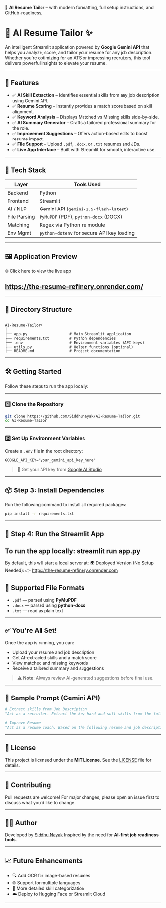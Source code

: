 
🎯 **AI Resume Tailor** – with modern formatting, full setup instructions, and GitHub-readiness.


# 🧠 AI Resume Tailor ✨

An intelligent Streamlit application powered by **Google Gemini API** that helps you analyze, score, and tailor your resume for any job description. Whether you're optimizing for an ATS or impressing recruiters, this tool delivers powerful insights to elevate your resume.

---

## 🚀 Features

- ✅ **AI Skill Extraction** – Identifies essential skills from any job description using Gemini API.
- ✅ **Resume Scoring** – Instantly provides a match score based on skill alignment.
- ✅ **Keyword Analysis** – Displays Matched vs Missing skills side-by-side.
- ✅ **AI Summary Generator** – Crafts a tailored professional summary for the role.
- ✅ **Improvement Suggestions** – Offers action-based edits to boost resume impact.
- ✅ **File Support** – Upload `.pdf`, `.docx`, or `.txt` resumes and JDs.
- ✅ **Live App Interface** – Built with Streamlit for smooth, interactive use.

---

## 🧠 Tech Stack

| Layer        | Tools Used                                     |
|--------------|------------------------------------------------|
| Backend      | Python                                         |
| Frontend     | Streamlit                                      |
| AI / NLP     | Gemini API (`gemini-1.5-flash-latest`)         |
| File Parsing | `PyMuPDF` (PDF), `python-docx` (DOCX)          |
| Matching     | Regex via Python `re` module                   |
| Env Mgmt     | `python-dotenv` for secure API key loading     |

---

🖼️ Application Preview
---
🌐 Click here to view the live app

https://the-resume-refinery.onrender.com/
---

---

## 📂 Directory Structure

```

AI-Resume-Tailor/
│
├── app.py                   # Main Streamlit application
├── requirements.txt         # Python dependencies
├── .env                     # Environment variables (API keys)
├── utils.py                 # Helper functions (optional)
├── README.md                # Project documentation

````

---

## 🛠️ Getting Started

Follow these steps to run the app locally:

---

### 1️⃣ Clone the Repository

```bash
git clone https://github.com/Siddhunayak/AI-Resume-Tailor.git
cd AI-Resume-Tailor
````

---

### 2️⃣ Set Up Environment Variables

Create a `.env` file in the root directory:

```env
GOOGLE_API_KEY="your_gemini_api_key_here"
```

> 🔑 Get your API key from [Google AI Studio](https://aistudio.google.com/app/apikey)

---

## 📦 Step 3: Install Dependencies

Run the following command to install all required packages:

```bash
pip install -r requirements.txt
```

---

🚀 Step 4: Run the Streamlit App
---
To run the app locally:
streamlit run app.py
---

By default, this will start a local server at:
🌍 Deployed Version (No Setup Needed):
👉 https://the-resume-refinery.onrender.com





## 📂 Supported File Formats

* `.pdf` — parsed using **PyMuPDF**
* `.docx` — parsed using **python-docx**
* `.txt` — read as plain text

---

## ✅ You're All Set!

Once the app is running, you can:

* Upload your resume and job description
* Get AI-extracted skills and a match score
* View matched and missing keywords
* Receive a tailored summary and suggestions

> ⚠️ **Note**: Always review AI-generated suggestions before final use.

---

## 🧪 Sample Prompt (Gemini API)

```python
# Extract skills from Job Description
"Act as a recruiter. Extract the key hard and soft skills from the following job description. Return as a comma-separated list:\n\n{job_description_text}"
```

```python
# Improve Resume
"Act as a resume coach. Based on the following resume and job description, provide suggestions to improve:\n\nResume:\n{resume_text}\n\nJD:\n{job_description_text}"
```

---

## 📜 License

This project is licensed under the **MIT License**.
See the [LICENSE](./LICENSE) file for details.

---

## 🙌 Contributing

Pull requests are welcome! For major changes, please open an issue first to discuss what you'd like to change.

---

## 👨‍💻 Author

Developed by [Siddhu Nayak](https://github.com/siddhunayak)
Inspired by the need for **AI-first job readiness tools**.

---

## 📈 Future Enhancements

* 🔍 Add OCR for image-based resumes
* 🌐 Support for multiple languages
* 🧠 More detailed skill categorization
* ☁️ Deploy to Hugging Face or Streamlit Cloud

---


